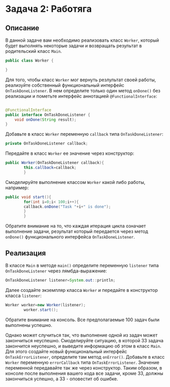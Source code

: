 # Задача 2: Работяга

## Описание

В данной задаче вам необходимо реализовать класс `Worker`, который будет выполнять некоторые задачи и возвращать
результат в родительский класс `Main`.

```java
public class Worker {

}
```

Для того, чтобы класс `Worker` мог вернуть резлультат своей работы, реализуйте собственный функциональный
интерфейс `OnTaskDoneListener`. В нем определите только один метод `onDone()` без реализации и пометьте интерфейс
аннотацией `@FunctionalInterface`:

```java

@FunctionalInterface
public interface OnTaskDoneListener {
    void onDone(String result);
}
```

Добавьте в класс `Worker` переменную `callback` типа `OnTaskDoneListener`:

```java
private OnTaskDoneListener callback;
```

Передайте в класс `Worker` ее значение через конструктор:

```java
public Worker(OnTaskDoneListener callback){
        this.callback=callback;
        }
```

Смоделируйте выполнение классом `Worker` какой либо работы, например:

```java
public void start(){
        for(int i=0;i< 100;i++){
        callback.onDone("Task "+i+" is done");
        }
        }
```

Обратите внимание на то, что каждая итерация цикла означает выполнение задачи, результат который передается через
метод `onDone()` функционального интерфейса `OnTaskDoneListener`.

## Реализация

В классе `Main` в методе `main()` определите переменную `listener` типа `OnTaskDoneListener` через лямбда-выражение:

```java
OnTaskDoneListener listener=System.out::println;
```

Далее создайте экземпляр класса `Worker` и передайте в конструктор класса `listener`:

```java
Worker worker=new Worker(listener);
        worker.start();
```

Обратите внимание на консоль. Все предполагаемые 100 задач были выполнены успешно.

Однако может случиться так, что выполнение одной из задач может закончиться неуспешно. Смоделируйте ситуацию, в которой
33 задача закончится неуспешно, и выведите информацию об этом в класс `Main`. Для этого создайте новый функциональный
интерфейс `OnTaskErrorListener`, определите там метод `onError()`. Добавьте в класс `Worker` переменную `errorCallback`
типа `OnTaskErrorListener`. Значение переменной передавайте так же через конструктор. Таким образом, в консоле после
выполнения вашего кода все задачи, кроме 33, должны закончиться успешно, а 33 - оповестит об ошибке.
